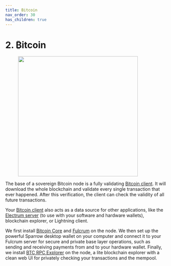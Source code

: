 ```yaml
---
title: Bitcoin
nav_order: 30
has_children: true
---
```


# 2. ₿itcoin

<figure><img src="../../.gitbook/assets/bitcoin_god.jpg" alt="" width="375"><figcaption></figcaption></figure>

The base of a sovereign Bitcoin node is a fully validating [Bitcoin client](bitcoin-client.md). It will download the whole blockchain and validate every single transaction that ever happened. After this verification, the client can check the validity of all future transactions.

Your [Bitcoin client](bitcoin-client.md) also acts as a data source for other applications, like the [Electrum server](electrum-server.md) (to use with your software and hardware wallets), blockchain explorer, or Lightning client.

We first install [Bitcoin Core](bitcoin-client.md) and [Fulcrum](electrum-server.md) on the node. We then set up the powerful Sparrow desktop wallet on your computer and connect it to your Fulcrum server for secure and private base layer operations, such as sending and receiving payments from and to your hardware wallet. Finally, we install [BTC RPC Explorer](blockchain-explorer.md) on the node, a lite blockchain explorer with a clean web UI for privately checking your transactions and the mempool.

